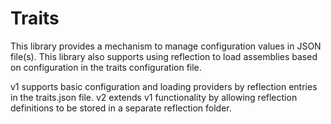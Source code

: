 # Traits

This library provides a mechanism to manage configuration values in JSON file(s). This library also supports using reflection to load assemblies based on configuration in the traits configuration file.

v1 supports basic configuration and loading providers by reflection entries in the traits.json file.
v2 extends v1 functionality by allowing reflection definitions to be stored in a separate reflection folder.

